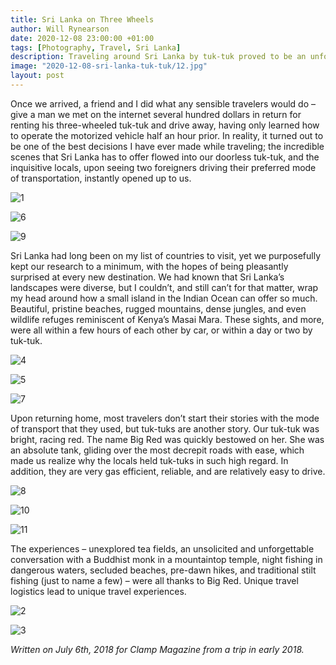 ```yaml
---
title: Sri Lanka on Three Wheels
author: Will Rynearson
date: 2020-12-08 23:00:00 +01:00
tags: [Photography, Travel, Sri Lanka]
description: Traveling around Sri Lanka by tuk-tuk proved to be an unforgettable experience.
image: "2020-12-08-sri-lanka-tuk-tuk/12.jpg"
layout: post
---
```

Once we arrived, a friend and I did what any sensible travelers would do – give a man we met on the internet several hundred dollars in return for renting his three-wheeled tuk-tuk and drive away, having only learned how to operate the motorized vehicle half an hour prior. In reality, it turned out to be one of the best decisions I have ever made while traveling; the incredible scenes that Sri Lanka has to offer flowed into our doorless tuk-tuk, and the inquisitive locals, upon seeing two foreigners driving their preferred mode of transportation, instantly opened up to us.

![1](../../assets/img/../../wrynearson.github.io/assets/img/2020-12-08-sri-lanka-tuk-tuk/1.jpg)

![6](../../assets/img/../../wrynearson.github.io/assets/img/2020-12-08-sri-lanka-tuk-tuk/6.jpg)

![9](../../assets/img/../../wrynearson.github.io/assets/img/2020-12-08-sri-lanka-tuk-tuk/9.jpg)


Sri Lanka had long been on my list of countries to visit, yet we purposefully kept our research to a minimum, with the hopes of being pleasantly surprised at every new destination. We had known that Sri Lanka’s landscapes were diverse, but I couldn’t, and still can’t for that matter, wrap my head around how a small island in the Indian Ocean can offer so much. Beautiful, pristine beaches, rugged mountains, dense jungles, and even wildlife refuges reminiscent of Kenya’s Masai Mara. These sights, and more, were all within a few hours of each other by car, or within a day or two by tuk-tuk.

![4](../../assets/img/../../wrynearson.github.io/assets/img/2020-12-08-sri-lanka-tuk-tuk/4.jpg)

![5](../../assets/img/../../wrynearson.github.io/assets/img/2020-12-08-sri-lanka-tuk-tuk/5.jpg)

![7](../../assets/img/../../wrynearson.github.io/assets/img/2020-12-08-sri-lanka-tuk-tuk/7.jpg)

Upon returning home, most travelers don’t start their stories with the mode of transport that they used, but tuk-tuks are another story. Our tuk-tuk was bright, racing red. The name Big Red was quickly bestowed on her. She was an absolute tank, gliding over the most decrepit roads with ease, which made us realize why the locals held tuk-tuks in such high regard. In addition, they are very gas efficient, reliable, and are relatively easy to drive.

![8](../../assets/img/../../wrynearson.github.io/assets/img/2020-12-08-sri-lanka-tuk-tuk/8.jpg)

![10](../../assets/img/../../wrynearson.github.io/assets/img/2020-12-08-sri-lanka-tuk-tuk/10.jpg)

![11](../../assets/img/../../wrynearson.github.io/assets/img/2020-12-08-sri-lanka-tuk-tuk/11.jpg)

The experiences – unexplored tea fields, an unsolicited and unforgettable conversation with a Buddhist monk in a mountaintop temple, night fishing in dangerous waters, secluded beaches, pre-dawn hikes, and traditional stilt fishing (just to name a few) – were all thanks to Big Red. Unique travel logistics lead to unique travel experiences.

![2](../../assets/img/../../wrynearson.github.io/assets/img/2020-12-08-sri-lanka-tuk-tuk/2.jpg)

![3](../../assets/img/../../wrynearson.github.io/assets/img/2020-12-08-sri-lanka-tuk-tuk/3.jpg)

*Written on July 6th, 2018 for Clamp Magazine from a trip in early 2018.*